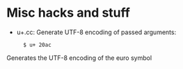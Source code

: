 # Misc hacks and stuff

* u+.cc: Generate UTF-8 encoding of passed arguments:

        $ u+ 20ac

Generates the UTF-8 encoding of the euro symbol


